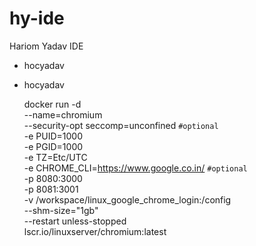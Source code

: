 # hy-ide
Hariom Yadav IDE
- hocyadav
- hocyadav


    docker run -d \
  --name=chromium \
  --security-opt seccomp=unconfined `#optional` \
  -e PUID=1000 \
  -e PGID=1000 \
  -e TZ=Etc/UTC \
  -e CHROME_CLI=https://www.google.co.in/ `#optional` \
  -p 8080:3000 \
  -p 8081:3001 \
  -v /workspace/linux_google_chrome_login:/config \
  --shm-size="1gb" \
  --restart unless-stopped \
  lscr.io/linuxserver/chromium:latest


